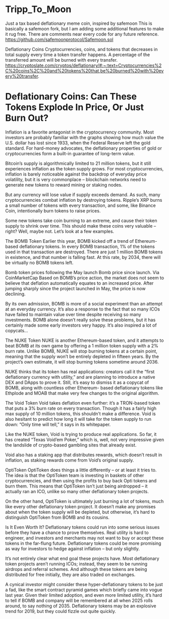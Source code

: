 # Tripp_To_Moon
Just a tax based deflationary meme coin, inspired by safemoon
This is basically a safemoon fork, but I am adding some additional features to make it rug free. There are comments near every code for any future reference.
https://github.com/safemoonprotocol/Safemoon.sol

Deflationary Coins
Cryptocurrencies, coins, and tokens that decreases in total supply every time a token transfer happens. A percentage of the transferred amount will be burned with every transfer.
https://cryptoslate.com/cryptos/deflationary/#:~:text=Cryptocurrencies%2C%20coins%2C%20and%20tokens%20that,be%20burned%20with%20every%20transfer.

# Deflationary Coins: Can These Tokens Explode In Price, Or Just Burn Out?

Inflation is a favorite antagonist in the cryptocurrency community. Most investors are probably familiar with the graphs showing how much value the U.S. dollar has lost since 1933, when the Federal Reserve left the gold standard. For hard-money advocates, the deflationary properties of gold or cryptocurrencies form a built-in guarantee of long-term value.

Bitcoin’s supply is algorithmically limited to 21 million tokens, but it still experiences inflation as the token supply grows. For most cryptocurrencies, inflation is barely noticeable against the backdrop of everyday price volatility, but it is very commonplace – blockchain networks need to generate new tokens to reward mining or staking nodes.

But any currency will lose value if supply exceeds demand. As such, many cryptocurrencies combat inflation by destroying tokens. Ripple’s XRP burns a small number of tokens with every transaction, and some, like Binance Coin, intentionally burn tokens to raise prices.

Some new tokens take coin burning to an extreme, and cause their token supply to shrink over time. This should make these coins very valuable – right? Well, maybe not. Let’s look at a few examples.

The BOMB Token
Earlier this year, BOMB kicked off a trend of Ethereum-based deflationary tokens. In every BOMB transaction, 1% of the tokens used in that transaction are destroyed. There are just 1 million BOMB tokens in existence, and that number is falling fast. At this rate, by 2034, there will be virtually no BOMB tokens left.

Bomb token prices following the May launch
Bomb price since launch. Via CoinMarketCap
Based on BOMB’s price action, the market does not seem to believe that deflation automatically equates to an increased price. After jumping sharply since the project launched in May, the price is now declining.

By its own admission, BOMB is more of a social experiment than an attempt at an everyday currency. It’s also a response to the fact that so many ICOs have failed to maintain value over time despite receiving so many investments. BOMB alone doesn’t really solve these problems, but it has certainly made some early investors very happy. It’s also inspired a lot of copycats…

The NUKE Token
NUKE is another Ethereum-based token, and it attempts to beat BOMB at its own game by offering a 1 million token supply with a 2% burn rate. Unlike BOMB, NUKE will stop burning tokens at a certain point, meaning that the supply won’t be entirely depleted in fifteen years. By the project’s own estimate, it will stop burning tokens sometime around 2036.

NUKE thinks that its token has real applications: creators call it the “first deflationary currency with utility,” and are planning to introduce a native DEX and DApps to prove it. Still, it’s easy to dismiss it as a copycat of BOMB, along with countless other Ethereum- based deflationary tokens like Ethplode and MOAB that make very few changes to the original algorithm.

The Void Token
Void takes deflation even further: it’s a TRON-based token that puts a 3% burn rate on every transaction. Though it has a fairly high max supply of 10 million tokens, this shouldn’t make a difference. Void is also hesitant to predict how long it will take for the token supply to run down: “Only time will tell,” it says in its whitepaper.

Like the NUKE token, Void is trying to produce real applications. So far, it has created “Texas Void’em Poker,” which is, well, not very impressive given the landslide of crypto-based gambling sites that already exist.

Void also has a staking app that distributes rewards, which doesn’t result in inflation, as staking rewards come from Void’s original supply.

OptiToken
OptiToken does things a little differently – or at least it tries to. The idea is that the OptiToken team is investing in baskets of other cryptocurrencies, and then using the profits to buy back Opti tokens and burn them. This means that OptiToken isn’t just being airdropped  – it actually ran an ICO, unlike so many other deflationary token projects.

On the other hand, OptiToken is ultimately just burning a lot of tokens, much like every other deflationary token project. It doesn’t make any promises about when the token supply will be depleted, but otherwise, it’s hard to distinguish OptiToken from BOMB and its cousins.

Is It Even Worth It?
Deflationary tokens could run into some serious issues before they have a chance to prove themselves. Real utility is hard to engineer, and investors and merchants may not want to buy or accept these tokens in the far-flung future. Deflationary tokens could be more promising as way for investors to hedge against inflation – but only slightly.

It’s not entirely clear what end goal these projects have. Most deflationary token projects aren’t running ICOs; instead, they seem to be running airdrops and referral schemes. And although these tokens are being distributed for free initially, they are also traded on exchanges.

A cynical investor might consider these hyper-deflationary tokens to be just a fad, like the smart contract pyramid games which briefly came into vogue last year. Given their limited adoption, and even more limited utility, it’s hard to tell if BOMB and company will be remembered at all when 2025 rolls around, to say nothing of 2035. Deflationary tokens may be an explosive trend for 2019, but they could fizzle out quite quickly.
